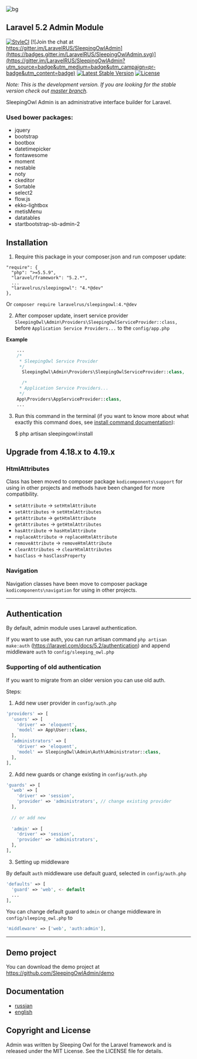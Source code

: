 ![bg](https://cloud.githubusercontent.com/assets/773481/14028746/24d7efa8-f20f-11e5-8e38-3d264739f0aa.png)

## Laravel 5.2 Admin Module

[![StyleCI](https://styleci.io/repos/52141393/shield?style=flat)](https://styleci.io/repos/52141393)
[![Join the chat at https://gitter.im/LaravelRUS/SleepingOwlAdmin](https://badges.gitter.im/LaravelRUS/SleepingOwlAdmin.svg)](https://gitter.im/LaravelRUS/SleepingOwlAdmin?utm_source=badge&utm_medium=badge&utm_campaign=pr-badge&utm_content=badge)
[![Latest Stable Version](https://poser.pugx.org/sleeping-owl/admin/v/unstable.svg)](https://packagist.org/packages/laravelrus/sleepingowl)
[![License](https://poser.pugx.org/laravelrus/sleepingowl/license.svg)](https://packagist.org/packages/laravelrus/sleepingowl)

*Note: This is the development version. If you are looking for the stable version check out [master branch](https://github.com/LaravelRUS/SleepingOwlAdmin).*

SleepingOwl Admin is an administrative interface builder for Laravel.

### Used bower packages:
 - jquery
 - bootstrap
 - bootbox
 - datetimepicker
 - fontawesome
 - moment
 - nestable
 - noty
 - ckeditor
 - Sortable
 - select2
 - flow.js
 - ekko-lightbox
 - metisMenu
 - datatables
 - startbootstrap-sb-admin-2

## Installation

 1. Require this package in your composer.json and run composer update:

  ```
  "require": {
    "php": ">=5.5.9",
    "laravel/framework": "5.2.*",
    ...
    "laravelrus/sleepingowl": "4.*@dev"
  },
  ```

  Or `composer require laravelrus/sleepingowl:4.*@dev`

 2. After composer update, insert service provider `SleepingOwl\Admin\Providers\SleepingOwlServiceProvider::class,`
 before `Application Service Providers...` to the `config/app.php`

  **Example**
  ```php
      ...
      /*
       * SleepingOwl Service Provider
       */
        SleepingOwl\Admin\Providers\SleepingOwlServiceProvider::class,
  
        /*
       * Application Service Providers...
       */
      App\Providers\AppServiceProvider::class,
      ...
  ```

 3. Run this command in the terminal (if you want to know more about what exactly this command does, see [install command documentation](http://sleeping-owl.github.io/en/Commands/Install.html)):

    $ php artisan sleepingowl:install


## Upgrade from 4.18.x to 4.19.x

### HtmlAttributes
Class has been moved to composer package `kodicomponents\support` for using in other projects and methods have been changed for more compatibility.

- `setAttribute` -> `setHtmlAttribute`
- `setAttributes` -> `setHtmlAttributes`
- `getAttribute` -> `getHtmlAttribute`
- `getAttributes` -> `getHtmlAttributes`
- `hasAttribute` -> `hasHtmlAttribute`
- `replaceAttribute` -> `replaceHtmlAttribute`
- `removeAttribute` -> `removeHtmlAttribute`
- `clearAttributes` -> `clearHtmlAttributes`
- `hasClass` -> `hasClassProperty`

### Navigation
Navigation classes have been move to composer package `kodicomponents\navigation` for using in other projects.

---

## Authentication
By default, admin module uses Laravel authentication.

If you want to use auth, you can run artisan command `php artisan make:auth` (https://laravel.com/docs/5.2/authentication) and append middleware `auth` to `config/sleeping_owl.php`

### Supporting of old authentication

If you want to migrate from an older version you can use old auth.

Steps:

1. Add new user provider in `config/auth.php`

  ```php
  'providers' => [
    'users' => [
      'driver' => 'eloquent',
      'model' => App\User::class,
    ],
    'administrators' => [
      'driver' => 'eloquent',
      'model' => SleepingOwl\Admin\Auth\Administrator::class,
    ],
  ],
  ```

2. Add new guards or change existing in `config/auth.php`

  ```php
  'guards' => [
    'web' => [
      'driver' => 'session',
      'provider' => 'administrators', // change existing provider
    ],
    
    // or add new
    
    'admin' => [
      'driver' => 'session',
      'provider' => 'administrators',
    ],
  ],
  ```

3. Setting up middleware

  By default `auth` middleware use default guard, selected in `config/auth.php`
  
  ```php
  'defaults' => [
    'guard' => 'web', <- default
    ...
  ],
  ```
  
  You can change default guard to `admin` or change middleware in `config/sleeping_owl.php` to
  
  ```php
  'middleware' => ['web', 'auth:admin'],
  ```

---

## Demo project

You can download the demo project at https://github.com/SleepingOwlAdmin/demo

## Documentation

* [russian](http://sleeping-owl.github.io/ru/Introduction.html)
* [english](http://sleeping-owl.github.io/en/Introduction.html)

## Copyright and License

Admin was written by Sleeping Owl for the Laravel framework and is released under the MIT License. See the LICENSE file for details.
